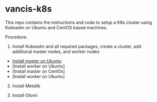 # vancis-k8s
This repo contains the instructions and code to setup a K8s cluster using Kubeadm on Ubuntu and CentOS based machines.

Procedure:

1. Install Kubeadm and all required packages, create a cluster, add additional master nodes, and worker nodes

- [Install master on Ubuntu](/nodes/master-cent)
- [Install worker on Ubuntu]
- [Install master on CentOs]
- [Install worker on Ubuntu]

2. Install Metallb
   
3.  Install Otomi
